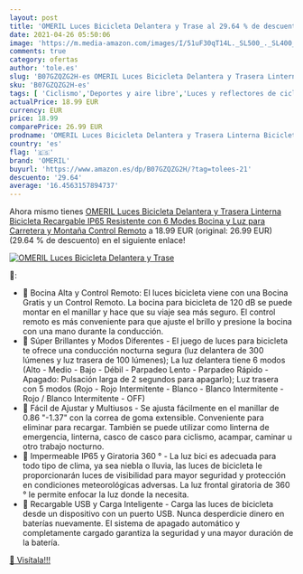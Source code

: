 ```yaml
---
layout: post
title: 'OMERIL Luces Bicicleta Delantera y Trase al 29.64 % de descuento'
date: 2021-04-26 05:50:06
image: 'https://m.media-amazon.com/images/I/51uF30qT14L._SL500_._SL400_.jpg'
comments: true
category: ofertas
author: 'tole.es'
slug: 'B07GZQZG2H-es OMERIL Luces Bicicleta Delantera y Trasera Linterna...'
sku: 'B07GZQZG2H-es'
tags: [ 'Ciclismo','Deportes y aire libre','Luces y reflectores de ciclismo','Reflectores de ciclismo','Ropa y equipo para deportes','bicicleta','omeril', ]
actualPrice: 18.99 EUR
currency: EUR
price: 18.99
comparePrice: 26.99 EUR
prodname: 'OMERIL Luces Bicicleta Delantera y Trasera Linterna Bicicleta Recargable  IP65 Resistente con 6 Modes  Bocina y Luz para Carretera y Montaña  Control Remoto'
country: 'es'
flag: '🇪🇸'
brand: 'OMERIL'
buyurl: 'https://www.amazon.es/dp/B07GZQZG2H/?tag=tolees-21'
descuento: '29.64'
average: '16.4563157894737'
---
```


Ahora mismo tienes [OMERIL Luces Bicicleta Delantera y Trasera Linterna Bicicleta Recargable  IP65 Resistente con 6 Modes  Bocina y Luz para Carretera y Montaña  Control Remoto](https://www.amazon.es/dp/B07GZQZG2H/?tag=tolees-21) a 18.99 EUR (original: 26.99 EUR) (29.64 %  de descuento) en el siguiente enlace!

[![OMERIL Luces Bicicleta Delantera y Trase](https://m.media-amazon.com/images/I/51uF30qT14L._SL500_._SL400_.jpg)](https://www.amazon.es/dp/B07GZQZG2H/?tag=tolees-21)

🔎:

- 🚴 Bocina Alta y Control Remoto: El luces bicicleta viene con una Bocina Gratis y un Control Remoto. La bocina para bicicleta de 120 dB se puede montar en el manillar y hace que su viaje sea más seguro. El control remoto es más conveniente para que ajuste el brillo y presione la bocina con una mano durante la conducción.
- 🚴 Súper Brillantes y Modos Diferentes - El juego de luces para bicicleta te ofrece una conducción nocturna segura (luz delantera de 300 lúmenes y luz trasera de 100 lúmenes); La luz delantera tiene 6 modos (Alto - Medio - Bajo - Débil - Parpadeo Lento - Parpadeo Rápido - Apagado: Pulsación larga de 2 segundos para apagarlo); Luz trasera con 5 modos (Rojo - Rojo Intermitente - Blanco - Blanco Intermitente - Rojo / Blanco Intermitente - OFF)
- 🚴 Fácil de Ajustar y Multiusos - Se ajusta fácilmente en el manillar de 0.86 "-1.37" con la correa de goma extensible. Conveniente para eliminar para recargar. También se puede utilizar como linterna de emergencia, linterna, casco de casco para ciclismo, acampar, caminar u otro trabajo nocturno.
- 🚴 Impermeable IP65 y Giratoria 360 ° - La luz bici es adecuada para todo tipo de clima, ya sea niebla o lluvia, las luces de bicicleta le proporcionarán luces de visibilidad para mayor seguridad y protección en condiciones meteorológicas adversas. La luz frontal giratoria de 360 ° le permite enfocar la luz donde la necesita.
- 🚴 Recargable USB y Carga Inteligente - Carga las luces de bicicleta desde un dispositivo con un puerto USB. Nunca desperdicie dinero en baterías nuevamente. El sistema de apagado automático y completamente cargado garantiza la seguridad y una mayor duración de la batería.

[🛒 Visítala!!!](https://www.amazon.es/dp/B07GZQZG2H/?tag=tolees-21)
